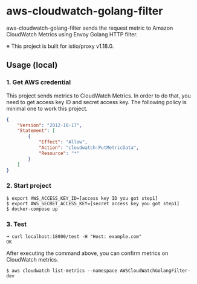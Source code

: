 # aws-cloudwatch-golang-filter
aws-cloudwatch-golang-filter sends the request metric to Amazon CloudWatch Metrics using Envoy Golang HTTP filter.

※ This project is built for istio/proxy v1.18.0.

## Usage (local)
### 1. Get AWS credential
This project sends metrics to CloudWatch Metrics. In order to do that, you need to get access key ID and secret access key. The following policy is minimal one to work this project.

```json
{
    "Version": "2012-10-17",
    "Statement": [
        {
            "Effect": "Allow",
            "Action": "cloudwatch:PutMetricData",
            "Resource": "*"
        }
    ]
}
```

### 2. Start project

```console
$ export AWS_ACCESS_KEY_ID=[access key ID you got step1]
$ export AWS_SECRET_ACCESS_KEY=[secret access key you got step1]
$ docker-compose up
```

### 3. Test

```console
➜ curl localhost:18000/test -H "Host: example.com"
OK
```

After executing the command above, you can confirm metrics on CloudWatch metrics.

```console
$ aws cloudwatch list-metrics --namespace AWSCloudWatchGolangFilter-dev
```
